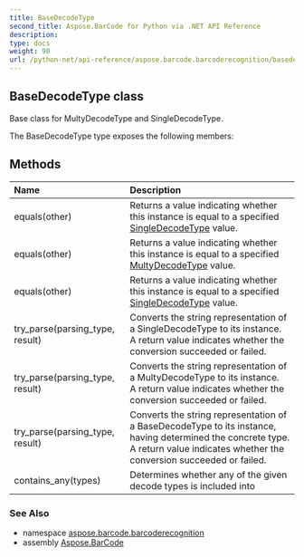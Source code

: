 ```yaml
---
title: BaseDecodeType
second_title: Aspose.BarCode for Python via .NET API Reference
description: 
type: docs
weight: 90
url: /python-net/api-reference/aspose.barcode.barcoderecognition/basedecodetype/
---
```


## BaseDecodeType class

Base class for MultyDecodeType and SingleDecodeType.

The BaseDecodeType type exposes the following members:
## Methods
| Name | Description |
| :- | :- |
|equals(other)|Returns a value indicating whether this instance is equal to a specified [SingleDecodeType](/barcode/python-net/api-reference/aspose.barcode.barcoderecognition/singledecodetype/) value.|
|equals(other)|Returns a value indicating whether this instance is equal to a specified [MultyDecodeType](/barcode/python-net/api-reference/aspose.barcode.barcoderecognition/multydecodetype/) value.|
|equals(other)|Returns a value indicating whether this instance is equal to a specified [SingleDecodeType](/barcode/python-net/api-reference/aspose.barcode.barcoderecognition/singledecodetype/) value.|
|try_parse(parsing_type, result)|Converts the string representation of a SingleDecodeType to its instance.<br/>            A return value indicates whether the conversion succeeded or failed.|
|try_parse(parsing_type, result)|Converts the string representation of a MultyDecodeType to its instance.<br/>            A return value indicates whether the conversion succeeded or failed.|
|try_parse(parsing_type, result)|Converts the string representation of a BaseDecodeType to its instance, having determined the concrete type.<br/>            A return value indicates whether the conversion succeeded or failed.|
|contains_any(types)|Determines whether any of the given decode types is included into|

### See Also

* namespace [aspose.barcode.barcoderecognition](/barcode/python-net/api-reference/aspose.barcode.barcoderecognition/)
* assembly [Aspose.BarCode](/barcode/python-net/api-reference/)

